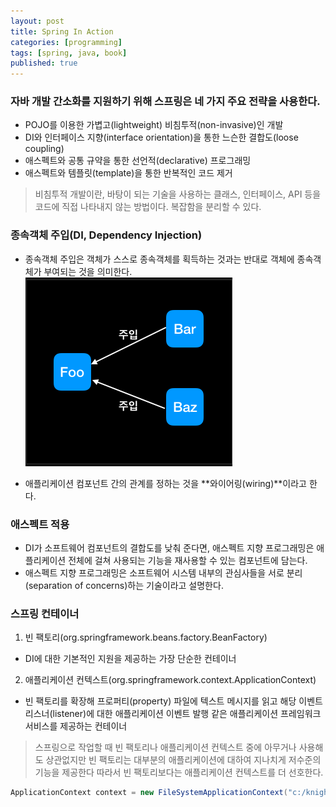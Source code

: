 ```yaml
---
layout: post
title: Spring In Action
categories: [programming]
tags: [spring, java, book]
published: true
---
```



### 자바 개발 간소화를 지원하기 위해 스프링은 네 가지 주요 전략을 사용한다.
* POJO를 이용한 가볍고(lightweight) 비침투적(non-invasive)인 개발
* DI와 인터페이스 지향(interface orientation)을 통한 느슨한 결합도(loose coupling)
* 애스펙트와 공통 규약을 통한 선언적(declarative) 프로그래밍
* 애스펙트와 템플릿(template)을 통한 반복적인 코드 제거

> 비침투적 개발이란, 바탕이 되는 기술을 사용하는 클래스, 인터페이스, API 등을 코드에 직접 나타내지 않는 방법이다. 복잡함을 분리할 수 있다.

### 종속객체 주입(DI, Dependency Injection)
* 종속객체 주입은 객체가 스스로 종속객체를 획득하는 것과는 반대로 객체에 종속객체가 부여되는 것을 의미한다.
![DI](../../images/spring-in-action/di.png)

* 애플리케이션 컴포넌트 간의 관계를 정하는 것을 **와이어링(wiring)**이라고 한다.

### 애스펙트 적용
* DI가 소프트웨어 컴포넌트의 결합도를 낮춰 준다면, 애스펙트 지향 프로그래밍은 애플리케이션 전체에 걸쳐 사용되는 기능을 재사용할 수 있는 컴포넌트에 담는다.
* 애스펙트 지향 프로그래밍은 소프트웨어 시스템 내부의 관심사들을 서로 분리(separation of concerns)하는 기술이라고 설명한다.

### 스프링 컨테이너
1. 빈 팩토리(org.springframework.beans.factory.BeanFactory)
- DI에 대한 기본적인 지원을 제공하는 가장 단순한 컨테이너
2. 애플리케이션 컨텍스트(org.springframework.context.ApplicationContext)
- 빈 팩토리를 확장해 프로퍼티(property) 파일에 텍스트 메시지를 읽고 해당 이벤트 리스너(listener)에 대한 애플리케이션 이벤트 발행 같은 애플리케이션 프레임워크 서비스를 제공하는 컨테이너

> 스프링으로 작업할 때 빈 팩토리나 애플리케이션 컨텍스트 중에 아무거나 사용해도 상관없지만 빈 팩토리는 대부분의 애플리케이션에 대하여 지나치게 저수준의 기능을 제공한다
따라서 빈 팩토리보다는 애플리케이션 컨텍스트를 더 선호한다.

```java
ApplicationContext context = new FileSystemApplicationContext("c:/knight.xml");
```


